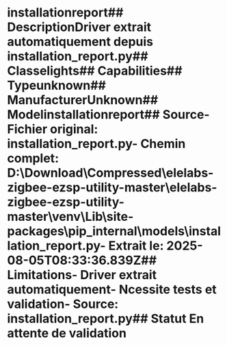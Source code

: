 # installationreport##  DescriptionDriver extrait automatiquement depuis installation_report.py##  Classelights##  Capabilities##  Typeunknown##  ManufacturerUnknown##  Modelinstallationreport##  Source- **Fichier original**: installation_report.py- **Chemin complet**: D:\Download\Compressed\elelabs-zigbee-ezsp-utility-master\elelabs-zigbee-ezsp-utility-master\venv\Lib\site-packages\pip\_internal\models\installation_report.py- **Extrait le**: 2025-08-05T08:33:36.839Z##  Limitations- Driver extrait automatiquement- Ncessite tests et validation- Source: installation_report.py##  Statut En attente de validation